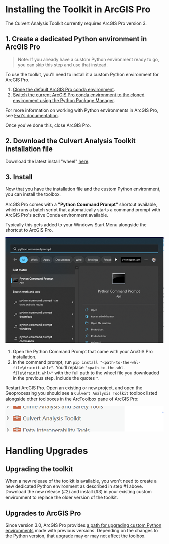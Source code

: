 # Installing the Toolkit in ArcGIS Pro

The Culvert Analysis Toolkit currently requires ArcGIS Pro version 3.

## 1. Create a dedicated Python environment in ArcGIS Pro

> Note: If you already have a custom Python environment ready to go, you can skip this step and use that instead.

To use the toolkit, you'll need to install it a custom Python environment for ArcGIS Pro.

1. [Clone the default ArcGIS Pro conda environment](https://pro.arcgis.com/en/pro-app/latest/arcpy/get-started/clone-an-environment.htm).
2. [Switch the current ArcGIS Pro conda environment to the cloned environment using the Python Package Manager](https://pro.arcgis.com/en/pro-app/latest/arcpy/get-started/activate-an-environment.htm).

For more information on working with Python environments in ArcGIS Pro, see [Esri's documentation](https://pro.arcgis.com/en/pro-app/latest/arcpy/get-started/what-is-conda.htm).

Once you've done this, close ArcGIS Pro.

## 2. Download the Culvert Analysis Toolkit installation file

Download the latest install "wheel" [here](releases/culvert_toolkit-0.1.4-py3-none-any.whl).

<!-- Head to the [Releases page (github.com/civicmapper/culvert-toolkit/releases)](https://github.com/civicmapper/culvert-toolkit/releases) and download the `.whl` file from the latest version of the tool. -->

## 3. Install 

Now that you have the installation file and the custom Python environment, you can install the toolbox.

ArcGIS Pro comes with a **"Python Command Prompt"** shortcut available, which runs a batch script that automatically starts a command prompt with ArcGIS Pro's active Conda environment available. 

Typically this gets added to your Windows Start Menu alongside the shortcut to ArcGIS Pro.

![](assets/python-command-prompt-search.png)


1. Open the Python Command Prompt that came with your ArcGIS Pro installation.
3. In the command prompt, run `pip install "<path-to-the-whl-file\drainit.whl>"`. You'll replace `"<path-to-the-whl-file\drainit.whl>"` with the full path to the wheel file you downloaded in the previous step. Include the quotes `"`.

Restart ArcGIS Pro. Open an existing or new project, and open the Geoprocessing you should see a `Culvert Analysis Toolkit` toolbox listed alongside other toolboxes in the ArcToolbox pane of ArcGIS Pro:

![Culvert Analysis Toolkit in the ArcGIS Pro geoprocessing pane](assets/toolbox-02.png)

# Handling Upgrades 

## Upgrading the toolkit

When a new release of the toolkit is available, you won't need to create a new dedicated Python environment as described in step #1 above. Download the new release (#2) and install (#3) in your existing custom environment to replace the older version of the toolkit.

## Upgrades to ArcGIS Pro

Since version 3.0, ArcGIS Pro provides [a path for upgrading custom Python environments](https://pro.arcgis.com/en/pro-app/latest/arcpy/get-started/upgrade-an-environment.htm) made with previous versions. Depending on the changes to the Python version, that upgrade may or may not affect the toolbox. 